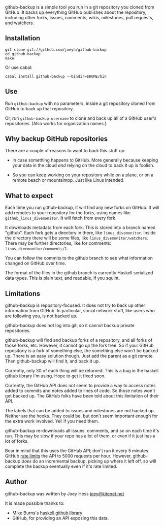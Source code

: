 github-backup is a simple tool you run in a git repository you cloned from
GitHub. It backs up everything GitHub publishes about the repository,
including other forks, issues, comments, wikis, milestones, pull requests,
and watchers.

## Installation

    git clone git://github.com/joeyh/github-backup
    cd github-backup
    make

Or use cabal:

    cabal install github-backup --bindir=$HOME/bin

## Use

  Run `github-backup` with no parameters, inside a git repository cloned
  from GitHub to back up that repository.

  Or, run `github-backup username` to clone and back up all of a GitHub
  user's repositories. (Also works for organization names.)

## Why backup GitHub repositories

There are a couple of reasons to want to back this stuff up:

* In case something happens to GitHub. More generally because
  keeping your data in the cloud *and* relying on the cloud to
  back it up is foolish.

* So you can keep working on your repository while on a plane, or
  on a remote beach or mountaintop. Just like Linus intended.

## What to expect

Each time you run github-backup, it will find any new forks on GitHub. It
will add remotes to your repository for the forks, using names like
`github_linus_divemonitor`. It will fetch from every fork.

It downloads metadata from each fork. This is stored
into a branch named "github". Each fork gets a directory in there,
like `linus_divemonitor`. Inside the directory there will be some
files, like `linus_divemonitor/watchers`. There may be further
directories, like for comments: `linus_divemonitor/comments/1`.

You can follow the commits to the github branch to see what information
changed on GitHub over time.

The format of the files in the github branch is currently Haskell
serialized data types. This is plain text, and readable, if you squint.

## Limitations

github-backup is repository-focused. It does not try to back up other
information from GitHub. In particular, social network stuff, like
users who are following you, is not backed up.

github-backup does not log into git, so it cannot backup private
repositories.

github-backup will find and backup forks of a repository, and all forks
of those forks, etc. However, it cannot go *up* the fork tree. So if
your GitHub repositoriy is a fork of something else, the something else
won't be backed up. There is an easy solution though. Just add the
parent as a git remote. Then github-backup will find it, and back it up.

Currently, only 30 of each thing will be returned. This is a bug in 
the haskell github library I'm using. Hope to get it fixed soon.

Currently, the GitHub API does not seem to provide a way to access notes
added to commits and notes added to lines of code. So those notes won't get
backed up. The GitHub folks have been told about this limitation of their API.

The labels that can be added to issues and milestones are not backed up.
Neither are the hooks. They could be, but don't seem important
enough for the extra work involved. Yell if you need them.

github-backup re-downloads all issues, comments, and so on
each time it's run. This may be slow if your repo has a lot of them,
or even if it just has a lot of forks.

Bear in mind that this uses the GitHub API; don't run it every 5 minutes.
GitHub [rate limits](http://developer.github.com/v3/#rate-limiting) the
API to 5000 requests per hour. However, github-backup *does* do an
incremental backup, picking up where it left off, so will complete the
backup eventually even if it's rate limited.

## Author

github-backup was written by Joey Hess <joey@kitenet.net>

It is made possible thanks to:

* Mike Burns's [haskell github library](http://hackage.haskell.org/package/github)
* GitHub, for providing an API exposing this data. 
